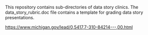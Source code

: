 This repository contains sub-directories of data story clinics.  The data_story_rubric.doc file contains a template for grading data story presentations.

https://www.michigan.gov/lead/0,5417,7-310-84214---,00.html
